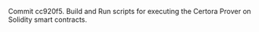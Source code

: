 Commit cc920f5.                    Build and Run scripts for executing the Certora Prover on Solidity smart contracts.